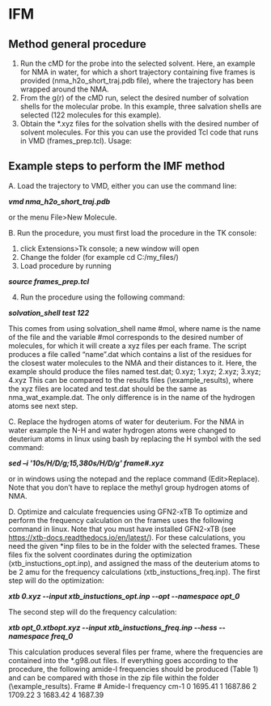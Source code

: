 # IFM
## Method general procedure
1.	Run the cMD for the probe into the selected solvent. Here, an example for NMA in water, for which a short trajectory containing five frames is provided (nma_h2o_short_traj.pdb file), where the trajectory has been wrapped around the NMA.
2.	From the g(r) of the cMD run, select the desired number of solvation shells for the molecular probe. In this example, three salvation shells are selected (122 molecules for this example).
3.	Obtain the *.xyz files for the solvation shells with the desired number of solvent molecules. For this you can use the provided Tcl code that runs in VMD (frames_prep.tcl). Usage: 

## Example steps to perform the IMF method

A.	Load the trajectory to VMD, either you can use the command line:

***vmd nma_h2o_short_traj.pdb***

or the menu File>New Molecule.

B.	Run the procedure, you must first load the procedure in the TK console:
1.	click Extensions>Tk console; a new window will open
2.	Change the folder (for example cd C:/my_files/)
3.	Load procedure by running

***source frames_prep.tcl***

4.	Run the procedure using the following command:  

***solvation_shell test 122***

This comes from using solvation_shell name #mol, where name is the name of the file and the variable #mol corresponds to the desired number of molecules, for which it will create a xyz files per each frame. The script produces a file called “name”.dat which contains a list of the residues for the closest water molecules to the NMA and their distances to it. 
Here, the example should produce the files named
test.dat; 0.xyz; 1.xyz; 2.xyz; 3.xyz; 4.xyz 
This can be compared to the results files (\example_results\), where the xyz files are located and test.dat should be the same as nma_wat_example.dat. The only difference is in the name of the hydrogen atoms see next step.

C.	Replace the hydrogen atoms of water for deuterium.
For the NMA in water example the N-H and water hydrogen atoms were changed to deuterium atoms in linux using bash by replacing the H symbol with the sed command:

***sed –i '10s/H/D/g;15,380s/H/D/g' frame#.xyz***

or in windows using the notepad and the replace command (Edit>Replace). Note that you don’t have to replace the methyl group hydrogen atoms of NMA. 

D.	Optimize and calculate frequencies using GFN2-xTB
To optimize and perform the frequency calculation on the frames uses the following command in linux. Note that you must have installed GFN2-xTB (see https://xtb-docs.readthedocs.io/en/latest/). For these calculations, you need the given *inp files to be in the folder with the selected frames. These files fix the solvent coordinates during the optimization (xtb_instuctions_opt.inp), and assigned the mass of the deuterium atoms to be 2 amu for the frequency calculations (xtb_instuctions_freq.inp).
The first step will do the optimization:

***xtb  0.xyz --input xtb_instuctions_opt.inp --opt --namespace opt_0***

The second step will do the frequency calculation:

***xtb opt_0.xtbopt.xyz --input xtb_instuctions_freq.inp --hess --namespace freq_0***

This calculation produces several files per frame, where the frequencies are contained into the *.g98.out files. If everything goes according to the procedure, the following amide-I frequencies should be produced (Table 1) and can be compared with those in the zip file within the folder (\example_results\).
Frame #	Amide-I frequency cm-1
0	1695.41
1	1687.86
2	1709.22
3	1683.42
4	1687.39

